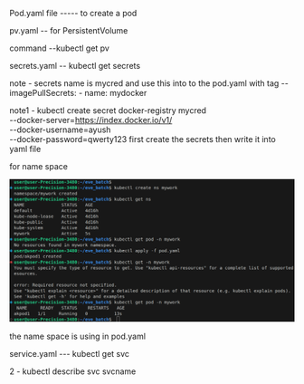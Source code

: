 Pod.yaml  file ----- to create a pod 


pv.yaml -- for PersistentVolume    

  command  --kubectl get pv 


secrets.yaml  --    kubectl get secrets 

note - secrets name is mycred  and use this into to the pod.yaml with tag --imagePullSecrets:
    - name: mydocker 
 


note1 - kubectl create secret docker-registry mycred \
  --docker-server=https://index.docker.io/v1/ \
  --docker-username=ayush \
  --docker-password=qwerty123   first create the secrets then write it into yaml file 




   for name space 

   ![alt text](<image (1).png>)




   the name space is using in pod.yaml 



   service.yaml   --- kubectl get svc   

  2 -  kubectl describe svc  svcname 


     